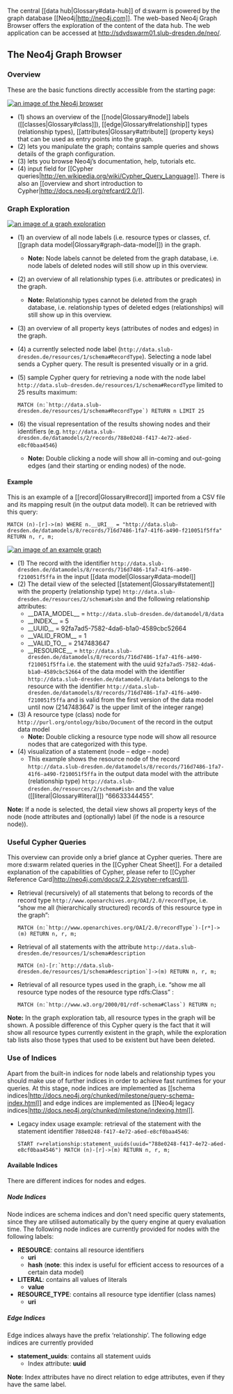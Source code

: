 The central [[data hub|Glossary#data-hub]] of d:swarm is powered by the graph database [[Neo4j|http://neo4j.com]]. The web-based Neo4j Graph Browser offers the exploration of the content of the data hub. The web application can be accessed at http://sdvdswarm01.slub-dresden.de/neo/.

## The Neo4j Graph Browser

### Overview

These are the basic functions directly accessible from the starting page:

[![an image of the Neo4j browser](https://avgl.mybalsamiq.com/mockups/1798342.png?key=27106ea66faf01c9ad98a275eac48683ac53bf00)](https://avgl.mybalsamiq.com/mockups/1798342.png?key=27106ea66faf01c9ad98a275eac48683ac53bf00 "Neo4j Browser")

* (1) shows an overview of the [[node|Glossary#node]] labels ([[classes|Glossary#class]]), [[edge|Glossary#relationship]] types (relationship types), [[attributes|Glossary#attribute]] (property keys) that can be used as entry points into the graph.
* (2) lets you manipulate the graph; contains sample queries and shows details of the graph configuration.
* (3) lets you browse Neo4j’s documentation, help, tutorials etc.
* (4) input field for [[Cypher queries|http://en.wikipedia.org/wiki/Cypher_Query_Language]]. There is also an [[overview and short introduction to Cypher|http://docs.neo4j.org/refcard/2.0/]].


### Graph Exploration

[![an image of a graph exploration](https://avgl.mybalsamiq.com/mockups/1799060.png?key=27106ea66faf01c9ad98a275eac48683ac53bf00)](https://avgl.mybalsamiq.com/mockups/1799060.png?key=27106ea66faf01c9ad98a275eac48683ac53bf00 "Graph Exploration")

* (1) an overview of all node labels (i.e. resource types or classes, cf. [[graph data model|Glossary#graph-data-model]]) in the graph.
  * __Note:__ Node labels cannot be deleted from the graph database, i.e. node labels of deleted nodes will still show up in this overview.
* (2) an overview of all relationship types (i.e. attributes or predicates) in the graph.
  * __Note:__ Relationship types cannot be deleted from the graph database, i.e. relationship types of deleted edges (relationships) will still show up in this overview.
* (3) an overview of all property keys (attributes of nodes and edges) in the graph.
* (4) a currently selected node label (`http://data.slub-dresden.de/resources/1/schema#RecordType`). Selecting a node label sends a Cypher query. The result is presented visually or in a grid.
* (5) sample Cypher query for retrieving a node with the node label `http://data.slub-dresden.de/resources/1/schema#RecordType` limited to 25 results maximum:
    
    ``MATCH (n:`http://data.slub-dresden.de/resources/1/schema#RecordType`) RETURN n LIMIT 25``
* (6) the visual representation of the results showing nodes and their identifiers (e.g. `http://data.slub-dresden.de/datamodels/2/records/788e0248-f417-4e72-a6ed-e8cf0baa4546`)
  * __Note:__  Double clicking a node will show all in-coming and out-going edges (and their starting or ending nodes) of the node.


#### Example

This is an example of a [[record|Glossary#record]] imported from a CSV file and its mapping result (in the output data model). It can be retrieved with this query:

    MATCH (n)-[r]->(m) WHERE n.__URI__ = "http://data.slub-dresden.de/datamodels/8/records/716d7486-1fa7-41f6-a490-f210051f5ffa" RETURN n, r, m;

[![an image of an example graph](https://avgl.mybalsamiq.com/mockups/1802011.png?key=27106ea66faf01c9ad98a275eac48683ac53bf00)](https://avgl.mybalsamiq.com/mockups/1802011.png?key=27106ea66faf01c9ad98a275eac48683ac53bf00 "an example graph")

* (1) The record with the identifier `http://data.slub-dresden.de/datamodels/8/records/716d7486-1fa7-41f6-a490-f210051f5ffa` in the input [[data model|Glossary#data-model]]
* (2) The detail view of the selected [[statement|Glossary#statement]] with the property (relationship type) `http://data.slub-dresden.de/resources/2/schema#isbn` and the following relationship attributes:
  * \_\_DATA\_MODEL\_\_ = `http://data.slub-dresden.de/datamodel/8/data`
  * \_\_INDEX\_\_ = 5
  * \_\_UUID\_\_ = 92fa7ad5-7582-4da6-b1a0-4589cbc52664
  * \_\_VALID\_FROM\_\_ = 1
  * \_\_VALID_TO\_\_ = 2147483647
  * \_\_RESOURCE\_\_ = `http://data.slub-dresden.de/datamodels/8/records/716d7486-1fa7-41f6-a490-f210051f5ffa`
i.e. the statement with the uuid `92fa7ad5-7582-4da6-b1a0-4589cbc52664` of the data model with the identifier `http://data.slub-dresden.de/datamodel/8/data` belongs to the resource with the identifier `http://data.slub-dresden.de/datamodels/8/records/716d7486-1fa7-41f6-a490-f210051f5ffa` and is valid from the first version of the data model until now (2147483647 is the upper limit of the integer range)
* (3) A resource type (class) node for `http://purl.org/ontology/bibo/Document` of the record in the output data model
  * __Note:__ Double clicking a resource type node will show all resource nodes that are categorized with this type.
* (4) visualization of a statement (node – edge – node)
  * This example shows the resource node of the record `http://data.slub-dresden.de/datamodels/8/records/716d7486-1fa7-41f6-a490-f210051f5ffa` in the output data model with the attribute (relationship type) `http://data.slub-dresden.de/resources/2/schema#isbn` and the value ([[literal|Glossary#literal]]) “66633344455”. 

__Note:__ If a node is selected, the detail view shows all property keys of the node (node attributes and (optionally) label (if the node is a resource node)).


### Useful Cypher Queries

This overview can provide only a brief glance at Cypher queries. There are more d:swarm related queries in the [[Cypher Cheat Sheet]]. For a detailed explanation of the capabilities of Cypher, please refer to [[Cypher Reference Card|http://neo4j.com/docs/2.2.2/cypher-refcard/]].

* Retrieval (recursively) of all statements that belong to records of the record type `http://www.openarchives.org/OAI/2.0/recordType`, i.e. “show me all (hierarchically structured) records of this resource type in the graph”:

    ``MATCH (n:`http://www.openarchives.org/OAI/2.0/recordType`)-[r*]->(m) RETURN n, r, m;``

* Retrieval of all statements with the attribute `http://data.slub-dresden.de/resources/1/schema#description`

    ``MATCH (n)-[r:`http://data.slub-dresden.de/resources/1/schema#description`]->(m) RETURN n, r, m;``

* Retrieval of all resource types used in the graph, i.e. “show me all resource type nodes of the resource type rdfs:Class” :

    ``MATCH (n:`http://www.w3.org/2000/01/rdf-schema#Class`) RETURN n;``

__Note:__ In the graph exploration tab, all resource types in the graph will be shown. A possible difference of this Cypher query is the fact that it will show all resource types currently existent in the graph, while the exploration tab lists also those types that used to be existent but have been deleted.


### Use of Indices

Apart from the built-in indices for node labels and relationship types you should make use of further indices in order to achieve fast runtimes for your queries. At this stage, node indices are implemented as [[schema indices|http://docs.neo4j.org/chunked/milestone/query-schema-index.html]] and edge indices are implemented as [[Neo4j legacy indices|http://docs.neo4j.org/chunked/milestone/indexing.html]].

* Legacy index usage example: retrieval of the statement with the statement identifier `788e0248-f417-4e72-a6ed-e8cf0baa4546`:

    ``START r=relationship:statement_uuids(uuid="788e0248-f417-4e72-a6ed-e8cf0baa4546") MATCH (n)-[r]->(m) RETURN n, r, m;``


#### Available Indices

There are different indices for nodes and edges.

##### Node Indices

Node indices are schema indices and don't need specific query statements, since they are utilised automatically by the query engine at query evaluation time. The following node indices are currently provided for nodes with the following labels:

* **RESOURCE**: contains all resource identifiers
  * **uri**
  * **hash** (**note**: this index is useful for efficient access to resources of a certain data model)
* **LITERAL**: contains all values of literals
  * **value**
* **RESOURCE_TYPE**: contains all resource type identifier (class names)
  * **uri**

##### Edge Indices

Edge indices always have the prefix ‘relationship’. The following edge indices are currently provided

* **statement_uuids**: contains all statement uuids
  * Index attribute: **uuid**

**Note**: Index attributes have no direct relation to edge attributes, even if they have the same label.